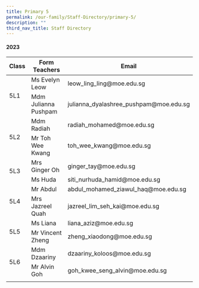 ```yaml
---
title: Primary 5
permalink: /our-family/Staff-Directory/primary-5/
description: ""
third_nav_title: Staff Directory
---
```

#### 2023

<table>
<thead>
  <tr>
    <th>Class</th>
    <th>Form Teachers</th>
    <th>Email</th>
  </tr>
</thead>
<tbody>
  <tr>
    <td rowspan="2">5L1</td>
    <td>Ms Evelyn Leow</td>
    <td>leow_ling_ling@moe.edu.sg </td>
  </tr>
  <tr>
    <td>Mdm Julianna Pushpam </td>
    <td>julianna_dyalashree_pushpam@moe.edu.sg</td>
  </tr>
  <tr>
    <td rowspan="2">5L2</td>
    <td>Mdm Radiah</td>
    <td>radiah_mohamed@moe.edu.sg</td>
  </tr>
  <tr>
    <td>Mr Toh Wee Kwang</td>
    <td>toh_wee_kwang@moe.edu.sg</td>
  </tr>
  <tr>
    <td rowspan="2">5L3</td>
    <td>Mrs Ginger Oh </td>
    <td>ginger_tay@moe.edu.sg </td>
  </tr>
  <tr>
    <td>Ms Huda</td>
    <td>siti_nurhuda_hamid@moe.edu.sg</td>
  </tr>
  <tr>
    <td rowspan="2">5L4</td>
    <td>Mr Abdul</td>
    <td>abdul_mohamed_ziawul_haq@moe.edu.sg </td>
  </tr>
  <tr>
    <td> Mrs Jazreel Quah </td>
    <td>jazreel_lim_seh_kai@moe.edu.sg</td>
  </tr>
  <tr>
    <td rowspan="2">5L5</td>
    <td>Ms Liana</td>
    <td>liana_aziz@moe.edu.sg </td>
  </tr>
  <tr>
    <td>Mr Vincent Zheng  </td>
    <td> zheng_xiaodong@moe.edu.sg</td>
  </tr>
  <tr>
    <td rowspan="2">5L6</td>
    <td>Mdm Dzaariny </td>
    <td>dzaariny_koloos@moe.edu.sg </td>
  </tr>
  <tr>
    <td> Mr Alvin Goh </td>
    <td> goh_kwee_seng_alvin@moe.edu.sg</td>
		</tr>
    <tr><td rowspan="2"></td>   
  </tr>
  
</tbody>
</table>
